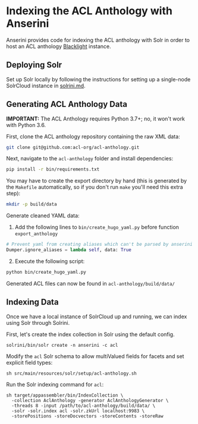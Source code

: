 # Indexing the ACL Anthology with Anserini

Anserini provides code for indexing the ACL anthology with Solr in order to host an ACL anthology [Blacklight](https://github.com/projectblacklight/blacklight) instance.

## Deploying Solr

Set up Solr locally by following the instructions for setting up a single-node SolrCloud instance in [solrini.md](solrini.md).

## Generating ACL Anthology Data

**IMPORTANT:** The ACL Anthology requires Python 3.7+; no, it won't work with Python 3.6.

First, clone the ACL anthology repository containing the raw XML data:

```bash
git clone git@github.com:acl-org/acl-anthology.git
```
 
Next, navigate to the `acl-anthology` folder and install dependencies:

```bash
pip install -r bin/requirements.txt
```

You may have to create the export directory by hand (this is generated by the `Makefile` automatically, so if you don't run `make` you'll need this extra step):

```bash
mkdir -p build/data
```

Generate cleaned YAML data:

1. Add the following lines to `bin/create_hugo_yaml.py` before function `export_anthology`
```python
# Prevent yaml from creating aliases which can't be parsed by anserini
Dumper.ignore_aliases = lambda self, data: True
```

2. Execute the following script:
```bash
python bin/create_hugo_yaml.py
```

Generated ACL files can now be found in `acl-anthology/build/data/`

## Indexing Data

Once we have a local instance of SolrCloud up and running, we can index using Solr through Solrini.

First, let's create the index collection in Solr using the default config.

```
solrini/bin/solr create -n anserini -c acl
```

Modify the `acl` Solr schema to allow multiValued fields for facets and set explicit field types:

```
sh src/main/resources/solr/setup/acl-anthology.sh
```

Run the Solr indexing command for `acl`:

```
sh target/appassembler/bin/IndexCollection \
  -collection AclAnthology -generator AclAnthologyGenerator \
  -threads 8 -input /path/to/acl-anthology/build/data/ \
  -solr -solr.index acl -solr.zkUrl localhost:9983 \
  -storePositions -storeDocvectors -storeContents -storeRaw
```
